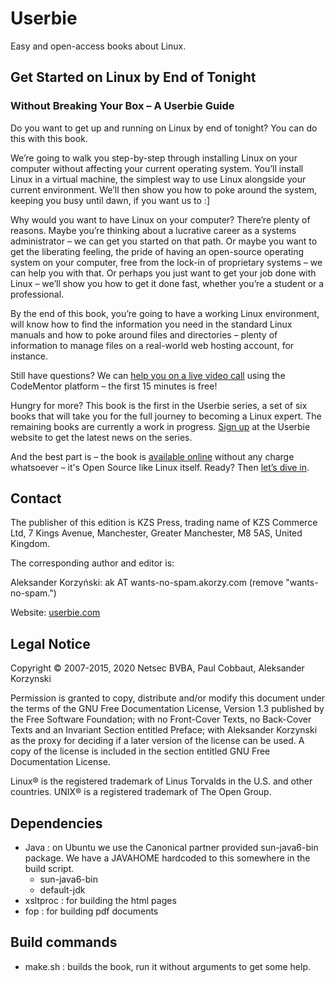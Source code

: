 # Userbie 
Easy and open-access books about Linux.

## Get Started on Linux by End of Tonight
### Without Breaking Your Box – A Userbie Guide

Do you want to get up and running on Linux by end of tonight? You can do
this with this book.

We’re going to walk you step-by-step through installing Linux on your
computer without affecting your current operating system. You’ll install
Linux in a virtual machine, the simplest way to use Linux alongside your
current environment. We’ll then show you how to poke around the system,
keeping you busy until dawn, if you want us to :]

Why would you want to have Linux on your computer? There’re plenty of
reasons. Maybe you’re thinking about a lucrative career as a systems
administrator – we can get you started on that path. Or maybe you want to
get the liberating feeling, the pride of having an open-source operating
system on your computer, free from the lock-in of proprietary systems –
we can help you with that. Or perhaps you just want to get your job done
with Linux – we’ll show you how to get it done fast, whether you’re
a student or a professional.

By the end of this book, you’re going to have a working Linux environment,
will know how to find the information you need in the standard Linux manuals
and how to poke around files and directories – plenty of information to
manage files on a real-world web hosting account, for instance.

Still have questions? We can [help you on a live video
call](https://www.codementor.io/@akorzy) using the CodeMentor platform –
the first 15 minutes is free!

Hungry for more? This book is the first in the Userbie series, a set of
six books that will take you for the full journey to becoming a Linux
expert. The remaining books are currently a work in progress. [Sign
up](https://userbie.com/signup) at the Userbie website to get the latest
news on the series.

And the best part is – the book is [available online](https://userbie.com)
without any charge whatsoever – it's Open Source like Linux
itself. Ready? Then [let’s dive in](https://userbie.com).

## Contact

The publisher of this edition is KZS Press, trading name of KZS Commerce Ltd,
7 Kings Avenue, Manchester, Greater Manchester, M8 5AS, United Kingdom.

The corresponding author and editor is:

Aleksander Korzyński: ak AT wants-no-spam.akorzy.com (remove "wants-no-spam.")

Website: [userbie.com](https://userbie.com)

## Legal Notice

Copyright © 2007-2015, 2020 Netsec BVBA, Paul Cobbaut, Aleksander Korzynski

Permission is granted to copy, distribute and/or modify this document under
the terms of the GNU Free Documentation License, Version 1.3 published by
the Free Software Foundation; with no Front-Cover Texts, no Back-Cover Texts
and an Invariant Section entitled Preface; with Aleksander Korzynski as the
proxy for deciding if a later version of the license can be used. A copy of
the license is included in the section entitled GNU Free Documentation License.

Linux® is the registered trademark of Linus Torvalds in the U.S. and other
countries. UNIX® is a registered trademark of The Open Group.

## Dependencies

* Java : on Ubuntu we use the Canonical partner provided sun-java6-bin
  package. We have a JAVAHOME hardcoded to this somewhere in the build script.
  * sun-java6-bin
  * default-jdk
* xsltproc : for building the html pages
* fop : for building pdf documents

## Build commands

* make.sh : builds the book, run it without arguments to get some help.

